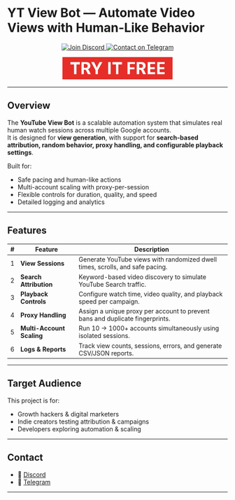 #  YT View Bot — Automate Video Views with Human-Like Behavior

<p align="center">
  <a href="https://discord.gg/vBu9huKBvy">
    <img src="https://img.shields.io/badge/Join-Discord-5865F2?logo=discord" alt="Join Discord">
  </a>
  <a href="https://t.me/devpilot1">
    <img src="https://img.shields.io/badge/Contact-Telegram-2CA5E0?logo=telegram" alt="Contact on Telegram">
  </a>
</p>

<p align="center">
  <img src="yt-view-bot-banner.png" alt="YouTube View Bot — Banner" width="50%">
</p>


---

##  Overview
The **YouTube View Bot** is a scalable automation system that simulates real human watch sessions across multiple Google accounts.  
It is designed for **view generation**, with support for **search-based attribution, random behavior, proxy handling, and configurable playback settings**.

Built for:
- Safe pacing and human-like actions  
- Multi-account scaling with proxy-per-session  
- Flexible controls for duration, quality, and speed  
- Detailed logging and analytics  

---

##  Features

| # | Feature        | Description                                                                 |
|---|---------------|-----------------------------------------------------------------------------|
| 1 | **View Sessions** | Generate YouTube views with randomized dwell times, scrolls, and safe pacing. |
| 2 | **Search Attribution** | Keyword-based video discovery to simulate YouTube Search traffic. |
| 3 | **Playback Controls** | Configure watch time, video quality, and playback speed per campaign. |
| 4 | **Proxy Handling** | Assign a unique proxy per account to prevent bans and duplicate fingerprints. |
| 5 | **Multi-Account Scaling** | Run 10 → 1000+ accounts simultaneously using isolated sessions. |
| 6 | **Logs & Reports** | Track view counts, sessions, errors, and generate CSV/JSON reports. |

---

##  Target Audience
This project is for:
- Growth hackers & digital marketers  
- Indie creators testing attribution & campaigns  
- Developers exploring automation & scaling  

---

##  Contact
- 💬 [Discord](https://discord.gg/vBu9huKBvy)  
- 📱 [Telegram](https://t.me/devpilot1)

---

